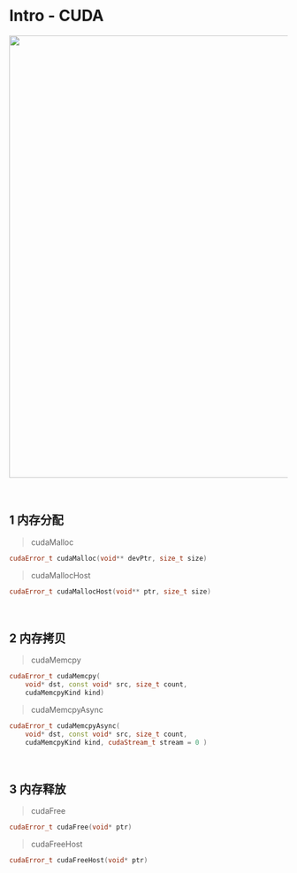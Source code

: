 &emsp;
# Intro - CUDA
<div align=center>
    <image src="imgs/host-device.png" width=800>
</div>

&emsp;
## 1 内存分配
>cudaMalloc
```c++
cudaError_t cudaMalloc(void** devPtr, size_t size)
```

>cudaMallocHost
```c++
cudaError_t cudaMallocHost(void** ptr, size_t size)
```

&emsp;
## 2 内存拷贝
>cudaMemcpy
```c++
​cudaError_t cudaMemcpy( 
    void* dst, const void* src, size_t count, 
    cudaMemcpyKind kind)
```

>cudaMemcpyAsync
```c++
​cudaError_t cudaMemcpyAsync( 
    void* dst, const void* src, size_t count,
    cudaMemcpyKind kind, cudaStream_t stream = 0 )
```

&emsp;
## 3 内存释放
>cudaFree
```c++
​cudaError_t cudaFree(void* ptr)
```

>cudaFreeHost
```c++
​cudaError_t cudaFreeHost(void* ptr)
```